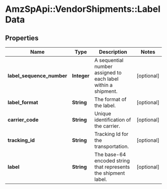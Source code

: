 # AmzSpApi::VendorShipments::LabelData

## Properties
Name | Type | Description | Notes
------------ | ------------- | ------------- | -------------
**label_sequence_number** | **Integer** | A sequential number assigned to each label within a shipment. | [optional] 
**label_format** | **String** | The format of the label. | [optional] 
**carrier_code** | **String** | Unique identification of the carrier. | [optional] 
**tracking_id** | **String** | Tracking Id for the transportation. | [optional] 
**label** | **String** | The base-64 encoded string that represents the shipment label. | [optional] 


